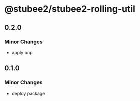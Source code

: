 # @stubee2/stubee2-rolling-util

## 0.2.0

### Minor Changes

- apply pnp

## 0.1.0

### Minor Changes

- deploy package
